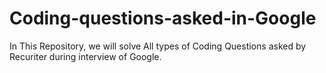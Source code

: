 # Coding-questions-asked-in-Google
In This Repository, we will solve All types of Coding Questions asked by Recuriter during interview of Google.
